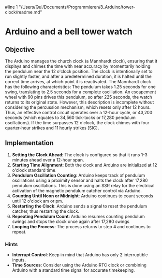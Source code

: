 #line 1 "/Users/Qui/Documents/Programmieren/8_Arduino/tower-clock/readme.md"
# Arduino and a bell tower watch

## Objective

The Arduino manages the church clock (a Mannhardt clock), ensuring that it displays and chimes the time with near accuracy by momentarily holding the pendulum near the 12 o'clock position. The clock is intentionally set to run slightly faster, and after a predetermined duration, it is halted until the correct time arrives, at which point it is reactivated.
The Mannhardt clock has the following characteristics: The pendulum takes 1.25 seconds for one swing, translating to 2.5 seconds for a complete oscillation. An escapement wheel with 90 pins drives this pendulum, so after 225 seconds, the watch returns to its original state. However, this description is incomplete without considering the percussion mechanism, which resets only after 12 hours. Thus, an effective control circuit operates over a 12-hour cycle, or 43,200 seconds (which equates to 34,560 tick-tocks or 17,280 pendulum oscillations).
If the time surpasses 12 o'clock, the clock chimes with four quarter-hour strikes and 11 hourly strikes [SIC].

## Implementation

1. **Setting the Clock Ahead**: The clock is configured so that it runs 1-3 minutes ahead over a 12-hour span.
2. **Starting Time Alignment**: Both the clock and Arduino are initialized at 12 o'clock standard time.
3. **Pendulum Oscillation Counting**: Arduino keeps track of pendulum oscillations using a proximity sensor and halts the clock after 17,280 pendulum oscillations. This is done using an SSR relay for the electrical activation of the magnetic pendulum catcher control via Arduino.
4. **Counting Until Noon or Midnight**: Arduino continues to count seconds until 12 o'clock am or pm.
5. **Restarting the Clock**: Arduino sends a signal to reset the pendulum catcher, thus restarting the clock.
6. **Repeating Pendulum Count**: Arduino resumes counting pendulum swings and stops the clock once again after 17,280 swings.
7. **Looping the Process**: The process returns to step 4 and continues to repeat.

### Hints

- **Interrupt Control**: Keep in mind that Arduino has only 2 interruptible inputs.
- **Time Sources**: Consider using the Arduino RTC clock or combining Arduino with a standard time signal for accurate timekeeping.
  